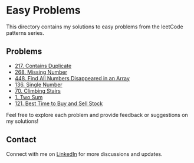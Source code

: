 # Easy Problems

This directory contains my solutions to easy problems from the leetCode patterns series.

## Problems

- [217. Contains Duplicate](../../java-solutions/easy/contains_duplicates.java)
- [268. Missing Number](../../java-solutions/easy/missing_number.java)
- [448. Find All Numbers Disappeared in an Array](../../java-solutions/easy/find_all_numbers_disappeared_in_array.java)
- [136. Single Number](../../java-solutions/easy/single_number.java)
- [70. Climbing Stairs](../../java-solutions/easy/climbing_stairs.java)
- [1. Two Sum](../../java-solutions/easy/two_sum.java)
- [121. Best Time to Buy and Sell Stock](../../java-solutions/easy/best_time_to_buy_and_sell_stock.java)

Feel free to explore each problem and provide feedback or suggestions on my solutions!

## Contact

Connect with me on [LinkedIn](https://www.linkedin.com/in/roshan99/) for more discussions and updates.

